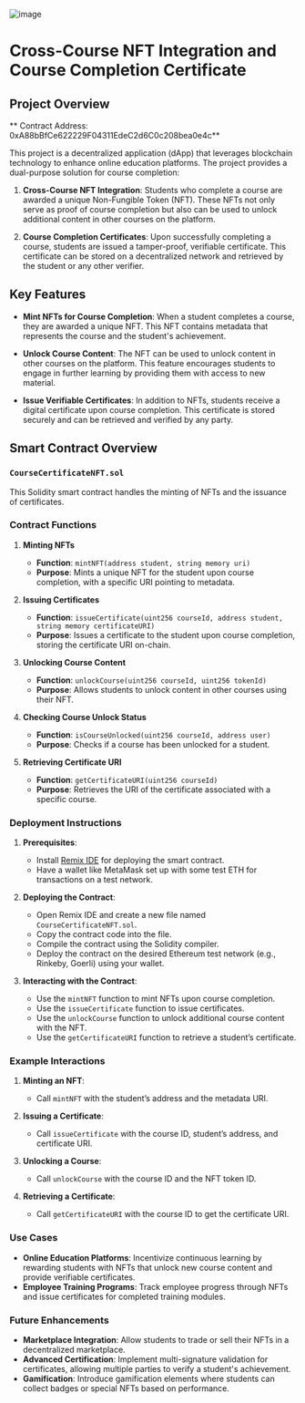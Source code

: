 ![image](https://github.com/user-attachments/assets/5feb1f95-9fc5-4eda-8991-c2d5e8f5ab43)

# Cross-Course NFT Integration and Course Completion Certificate

## Project Overview

** Contract Address: 0xA88bBfCe622229F04311EdeC2d6C0c208bea0e4c**

This project is a decentralized application (dApp) that leverages blockchain technology to enhance online education platforms. The project provides a dual-purpose solution for course completion:

1. **Cross-Course NFT Integration**: Students who complete a course are awarded a unique Non-Fungible Token (NFT). These NFTs not only serve as proof of course completion but also can be used to unlock additional content in other courses on the platform.
  
2. **Course Completion Certificates**: Upon successfully completing a course, students are issued a tamper-proof, verifiable certificate. This certificate can be stored on a decentralized network and retrieved by the student or any other verifier.

## Key Features

- **Mint NFTs for Course Completion**: When a student completes a course, they are awarded a unique NFT. This NFT contains metadata that represents the course and the student's achievement.

- **Unlock Course Content**: The NFT can be used to unlock content in other courses on the platform. This feature encourages students to engage in further learning by providing them with access to new material.

- **Issue Verifiable Certificates**: In addition to NFTs, students receive a digital certificate upon course completion. This certificate is stored securely and can be retrieved and verified by any party.

## Smart Contract Overview

### `CourseCertificateNFT.sol`

This Solidity smart contract handles the minting of NFTs and the issuance of certificates.

### Contract Functions

1. **Minting NFTs**
   - **Function**: `mintNFT(address student, string memory uri)`
   - **Purpose**: Mints a unique NFT for the student upon course completion, with a specific URI pointing to metadata.

2. **Issuing Certificates**
   - **Function**: `issueCertificate(uint256 courseId, address student, string memory certificateURI)`
   - **Purpose**: Issues a certificate to the student upon course completion, storing the certificate URI on-chain.

3. **Unlocking Course Content**
   - **Function**: `unlockCourse(uint256 courseId, uint256 tokenId)`
   - **Purpose**: Allows students to unlock content in other courses using their NFT.

4. **Checking Course Unlock Status**
   - **Function**: `isCourseUnlocked(uint256 courseId, address user)`
   - **Purpose**: Checks if a course has been unlocked for a student.

5. **Retrieving Certificate URI**
   - **Function**: `getCertificateURI(uint256 courseId)`
   - **Purpose**: Retrieves the URI of the certificate associated with a specific course.

### Deployment Instructions

1. **Prerequisites**:
   - Install [Remix IDE](https://remix.ethereum.org/) for deploying the smart contract.
   - Have a wallet like MetaMask set up with some test ETH for transactions on a test network.

2. **Deploying the Contract**:
   - Open Remix IDE and create a new file named `CourseCertificateNFT.sol`.
   - Copy the contract code into the file.
   - Compile the contract using the Solidity compiler.
   - Deploy the contract on the desired Ethereum test network (e.g., Rinkeby, Goerli) using your wallet.

3. **Interacting with the Contract**:
   - Use the `mintNFT` function to mint NFTs upon course completion.
   - Use the `issueCertificate` function to issue certificates.
   - Use the `unlockCourse` function to unlock additional course content with the NFT.
   - Use the `getCertificateURI` function to retrieve a student’s certificate.

### Example Interactions

1. **Minting an NFT**:
   - Call `mintNFT` with the student’s address and the metadata URI.
   
2. **Issuing a Certificate**:
   - Call `issueCertificate` with the course ID, student’s address, and certificate URI.

3. **Unlocking a Course**:
   - Call `unlockCourse` with the course ID and the NFT token ID.
   
4. **Retrieving a Certificate**:
   - Call `getCertificateURI` with the course ID to get the certificate URI.

### Use Cases

- **Online Education Platforms**: Incentivize continuous learning by rewarding students with NFTs that unlock new course content and provide verifiable certificates.
- **Employee Training Programs**: Track employee progress through NFTs and issue certificates for completed training modules.

### Future Enhancements

- **Marketplace Integration**: Allow students to trade or sell their NFTs in a decentralized marketplace.
- **Advanced Certification**: Implement multi-signature validation for certificates, allowing multiple parties to verify a student's achievement.
- **Gamification**: Introduce gamification elements where students can collect badges or special NFTs based on performance.
